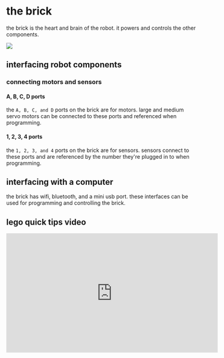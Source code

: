 # the brick

the brick is the heart and brain of the robot. it powers and controls the other components.

![](https://sh-s7-live-s.legocdn.com/is/image/LEGO/45500?$PDPDefault$)

## interfacing robot components

### connecting motors and sensors

#### A, B, C, D ports

the `A, B, C, and D` ports on the brick are for motors. large and medium servo motors can be connected to these ports and referenced when programming.

#### 1, 2, 3, 4 ports

the `1, 2, 3, and 4` ports on the brick are for sensors. sensors connect to these ports and are referenced by the number they're plugged in to when programming.

## interfacing with a computer

the brick has wifi, bluetooth, and a mini usb port. these interfaces can be used for programming and controlling the brick.

## lego quick tips video

<iframe width="560" height="315" src="https://www.youtube.com/embed/Vt_OyrzK_yk" frameborder="0" allowfullscreen></iframe>